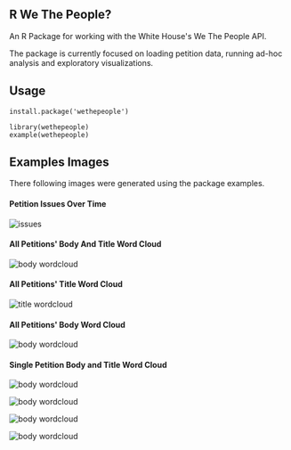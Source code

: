 R We The People?
----------------


An R Package for working with the White House's We The People API.


The package is currently focused on loading petition data,
running ad-hoc analysis and exploratory visualizations.

Usage
-----

    install.package('wethepeople')

    library(wethepeople)
    example(wethepeople)

Examples Images
---------------

There following images were generated using the package examples.

#### Petition Issues Over Time
![issues](examples/issues_over_time.png)

#### All Petitions' Body And Title Word Cloud
![body wordcloud](examples/body_and_title_wordcloud.png)

#### All Petitions' Title Word Cloud
![title wordcloud](examples/title_wordcloud.png)

#### All Petitions' Body Word Cloud
![body wordcloud](examples/body_wordcloud.png)

#### Single Petition Body and Title Word Cloud

![body wordcloud](examples/petition_wordcloud_4e7b3ea711fb9c3d7a000004.png)

![body wordcloud](examples/petition_wordcloud_4e7b3f188d8c37d875000004.png)

![body wordcloud](examples/petition_wordcloud_4e7b70294bd5044b0c00000f.png)

![body wordcloud](examples/petition_wordcloud_4e7ca6422ee8d0fa79000096.png)

